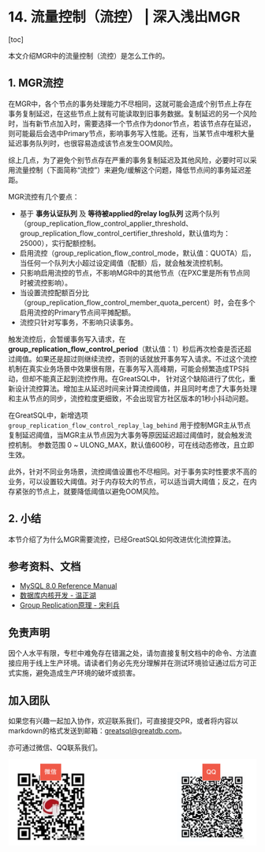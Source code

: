 # 14. 流量控制（流控） | 深入浅出MGR

[toc]

本文介绍MGR中的流量控制（流控）是怎么工作的。

## 1. MGR流控
在MGR中，各个节点的事务处理能力不尽相同，这就可能会造成个别节点上存在事务复制延迟，在这些节点上就有可能读取到旧事务数据。复制延迟的另一个风险时，当有新节点加入时，需要选择一个节点作为donor节点，若该节点存在延迟，则可能最后会选中Primary节点，影响事务写入性能。还有，当某节点中堆积大量延迟事务队列时，也很容易造成该节点发生OOM风险。

综上几点，为了避免个别节点存在严重的事务复制延迟及其他风险，必要时可以采用流量控制（下面简称“流控”）来避免/缓解这个问题，降低节点间的事务延迟差距。

MGR流控有几个要点：
- 基于 **事务认证队列** 及 **等待被applied的relay log队列** 这两个队列（group_replication_flow_control_applier_threshold、group_replication_flow_control_certifier_threshold，默认值均为：25000），实行配额控制。
- 启用流控（group_replication_flow_control_mode，默认值：QUOTA）后，当任何一个队列大小超过设定阈值（配额）后，就会触发流控机制。
- 只影响启用流控的节点，不影响MGR中的其他节点（在PXC里是所有节点同时被流控影响）。
- 当设置流控配额百分比（group_replication_flow_control_member_quota_percent）时，会在多个启用流控的Primary节点间平摊配额。
- 流控只针对写事务，不影响只读事务。

触发流控后，会暂缓事务写入请求，在 **group_replication_flow_control_period**（默认值：1）秒后再次检查是否还超过阈值。如果还是超过则继续流控，否则的话就放开事务写入请求。不过这个流控机制在真实业务场景中效果很有限，在事务写入高峰期，可能会频繁造成TPS抖动，但却不能真正起到流控作用。在GreatSQL中， 针对这个缺陷进行了优化，重新设计流控算法。增加主从延迟时间来计算流控阈值，并且同时考虑了大事务处理和主从节点的同步，流控粒度更细致，不会出现官方社区版本的1秒小抖动问题。

在GreatSQL中，新增选项 `group_replication_flow_control_replay_lag_behind` 用于控制MGR主从节点复制延迟阈值，当MGR主从节点因为大事务等原因延迟超过阈值时，就会触发流控机制。
参数范围 0 ~ ULONG_MAX，默认值600秒，可在线动态修改，且立即生效。

此外，针对不同业务场景，流控阈值设置也不尽相同。对于事务实时性要求不高的业务，可以设置较大阈值。对于内存较大的节点，可以适当调大阈值；反之，在内存紧张的节点上，就要降低阈值以避免OOM风险。

## 2. 小结
本节介绍了为什么MGR需要流控，已经GreatSQL如何改进优化流控算法。

## 参考资料、文档
- [MySQL 8.0 Reference Manual](https://dev.mysql.com/doc/refman/8.0/en/group-replication.html) 
- [数据库内核开发 - 温正湖](https://www.zhihu.com/column/c_206071340)
- [Group Replication原理 - 宋利兵](https://mp.weixin.qq.com/s/LFJtdpISVi45qv9Wksv19Q)

## 免责声明
因个人水平有限，专栏中难免存在错漏之处，请勿直接复制文档中的命令、方法直接应用于线上生产环境。请读者们务必先充分理解并在测试环境验证通过后方可正式实施，避免造成生产环境的破坏或损害。

## 加入团队
如果您有兴趣一起加入协作，欢迎联系我们，可直接提交PR，或者将内容以markdown的格式发送到邮箱：greatsql@greatdb.com。

亦可通过微信、QQ联系我们。

![Contact Us](../docs/contact-us.png)